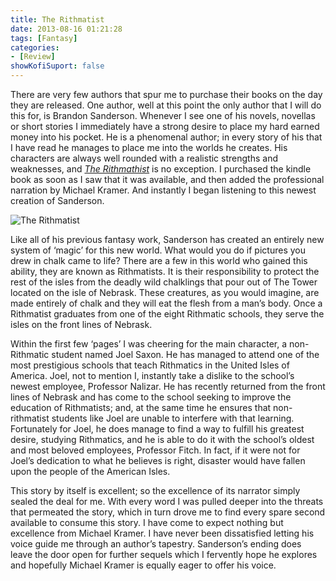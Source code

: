 ```yaml
---
title: The Rithmatist
date: 2013-08-16 01:21:28
tags: [Fantasy]
categories: 
- [Review]
showKofiSuport: false
---
```

There are very few authors that spur me to purchase their books on the day they are released.  One author, well at this point the only author that I will do this for, is Brandon Sanderson.  Whenever I see one of his novels, novellas or short stories I immediately have a strong desire to place my hard earned money into his pocket.  He is a phenomenal author; in every story of his that I have read he manages to place me into the worlds he creates.  <!-- more --> His characters are always well rounded with a realistic strengths and weaknesses, and [_The Rithmathist_](https://www.amazon.com/gp/product/0765338440/ref=as_li_tl?ie=UTF8&tag=mysite009e-20&camp=1789&creative=9325&linkCode=as2&creativeASIN=0765338440&linkId=df14900b9f1781dcc8907052d4dbf013) is no exception.  I purchased the kindle book as soon as I saw that it was available, and then added the professional narration by Michael Kramer.  And instantly I began listening to this newest creation of Sanderson. 

<div class="embedded-image-right">

![The Rithmatist](./rithmatist.jpg)

</div>

Like all of his previous fantasy work, Sanderson has created an entirely new system of ‘magic’ for this new world.  What would you do if pictures you drew in chalk came to life?  There are a few in this world who gained this ability, they are known as Rithmatists.  It is their responsibility to protect the rest of the isles from the deadly wild chalklings that pour out of The Tower located on the isle of Nebrask.  These creatures, as you would imagine, are made entirely of chalk and they will eat the flesh from a man’s body.  Once a Rithmatist graduates from one of the eight Rithmatic schools, they serve the isles on the front lines of Nebrask.

Within the first few ‘pages’ I was cheering for the main character, a non-Rithmatic student named Joel Saxon.  He has managed to attend one of the most prestigious schools that teach Rithmatics in the United Isles of America.  Joel, not to mention I, instantly take a dislike to the school’s newest employee, Professor Nalizar.  He has recently returned from the front lines of Nebrask and has come to the school seeking to improve the education of Rithmatists; and, at the same time he ensures that non-rithmatist students like Joel are unable to interfere with that learning.  Fortunately for Joel, he does manage to find a way to fulfill his greatest desire, studying Rithmatics, and he is able to do it with the school’s oldest and most beloved employees, Professor Fitch.  In fact, if it were not for Joel’s dedication to what he believes is right, disaster would have fallen upon the people of the American Isles.

This story by itself is excellent; so the excellence of its narrator simply sealed the deal for me.  With every word I was pulled deeper into the threats that permeated the story, which in turn drove me to find every spare second available to consume this story.  I have come to expect nothing but excellence from Michael Kramer.  I have never been dissatisfied letting his voice guide me through an author’s tapestry.  Sanderson’s ending does leave the door open for further sequels which I fervently hope he explores and hopefully Michael Kramer is equally eager to offer his voice.